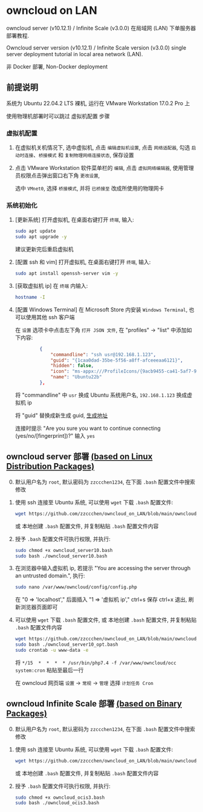 # owncloud on LAN

owncloud server (v10.12.1) / Infinite Scale (v3.0.0) 在局域网 (LAN) 下单服务器部署教程.

Owncloud server version (v10.12.1) / Infinite Scale version (v3.0.0) single server deployment tutorial in local area network (LAN).

非 Docker 部署, Non-Docker deployment

## 前提说明

系统为 Ubuntu 22.04.2 LTS 裸机, 运行在 VMware Workstation 17.0.2 Pro 上

使用物理机部署时可以跳过 虚拟机配置 步骤

### 虚拟机配置

1. 在虚拟机关机情况下, 选中虚拟机, 点击 `编辑虚拟机设置`, 点击 `网络适配器`, 勾选 `启动时连接`、`桥接模式` 和 `复制物理网络连接状态`, 保存设置

2. 点击 VMware Workstation 软件菜单栏的 `编辑`, 点击 `虚拟网络编辑器`, 使用管理员权限点击弹出窗口右下角 `更改设置`,

   选中 `VMnet0`, 选择 `桥接模式`, 并将 `已桥接至` 改成所使用的物理网卡

### 系统初始化

1. [更新系统] 打开虚拟机, 在桌面右键打开 `终端`, 输入:

   ```bash
   sudo apt update
   sudo apt upgrade -y
   ```

   建议更新完后重启虚拟机

2. [配置 ssh 和 vim] 打开虚拟机, 在桌面右键打开 `终端`, 输入:

   ```bash
   sudo apt install openssh-server vim -y
   ```

3. [获取虚拟机 ip] 在 `终端` 内输入:

   ```bash
   hostname -I
   ```

4. [配置 Windows Terminal] 在 Microsoft Store 内安装 `Windows Terminal`, 也可以使用其他 ssh 客户端

   在 `设置` 选项卡中点击左下角 `打开 JSON 文件`, 在 "profiles" -> "list" 中添加如下内容:

   ```json
            {
                "commandline": "ssh usr@192.168.1.123",
                "guid": "{1caa0dad-35be-5f56-a8ff-afceeeaa6121}",
                "hidden": false,
                "icon": "ms-appx:///ProfileIcons/{9acb9455-ca41-5af7-950f-6bca1bc9722f}.png",
                "name": "Ubuntu22b"
            },
   ```

   将 "commandline" 中 `usr` 换成 Ubuntu 系统用户名, `192.168.1.123` 换成虚拟机 ip
   
   将 "guid" 替换成新生成 guid, [生成地址](https://www.iamwawa.cn/guid.html)

   连接时提示 "Are you sure you want to continue connecting (yes/no/[fingerprint])?" 输入 `yes`

## owncloud server 部署 [(based on Linux Distribution Packages)](https://software.opensuse.org//download.html?project=isv:ownCloud:server:10&package=owncloud-complete-files)

0. 默认用户名为 `root`, 默认密码为 `zzccchen1234`, 在下面 `.bash` 配置文件中搜索修改

1. 使用 ssh 连接至 Ubuntu 系统, 可以使用 `wget` 下载 `.bash` 配置文件:
   
   ```bash
   wget https://github.com/zzccchen/owncloud_on_LAN/blob/main/owncloud_server10.bash
   ```

   或 本地创建 `.bash` 配置文件, 并复制粘贴 `.bash` 配置文件内容

2. 授予 `.bash` 配置文件可执行权限, 并执行:
   
   ```bash
   sudo chmod +x owncloud_server10.bash
   sudo bash ./owncloud_server10.bash
   ```

3. 在浏览器中输入虚拟机 ip, 若提示 "You are accessing the server through an untrusted domain.", 执行:
   
   ```bash
   sudo nano /var/www/owncloud/config/config.php
   ```

   在 "0 => 'localhost'," 后面插入 "1 => '虚拟机 ip'," ctrl+s 保存 ctrl+x 退出, 刷新浏览器页面即可

4. 可以使用 `wget` 下载 `.bash` 配置文件, 或 本地创建 `.bash` 配置文件, 并复制粘贴 `.bash` 配置文件内容
   
   ```bash
   wget https://github.com/zzccchen/owncloud_on_LAN/blob/main/owncloud_server10_opt.bash
   sudo bash ./owncloud_server10_opt.bash
   sudo crontab -u www-data -e
   ```

   将 `*/15  *  *  *  * /usr/bin/php7.4 -f /var/www/owncloud/occ system:cron` 粘贴至最后一行

   在 owncloud 网页端 `设置` -> `常规` -> `管理` 选择 `计划任务 Cron`

## owncloud Infinite Scale 部署 [(based on Binary Packages)](https://download.owncloud.com/ocis/ocis/stable/3.0.0/)

0. 默认用户名为 `root`, 默认密码为 `zzccchen1234`, 在下面 `.bash` 配置文件中搜索修改

1. 使用 ssh 连接至 Ubuntu 系统, 可以使用 `wget` 下载 `.bash` 配置文件:
   
   ```bash
   wget https://github.com/zzccchen/owncloud_on_LAN/blob/main/owncloud_ocis3.bash
   ```

   或 本地创建 `.bash` 配置文件, 并复制粘贴 `.bash` 配置文件内容

2. 授予 `.bash` 配置文件可执行权限, 并执行:
   
   ```bash
   sudo chmod +x owncloud_ocis3.bash
   sudo bash ./owncloud_ocis3.bash
   ```
